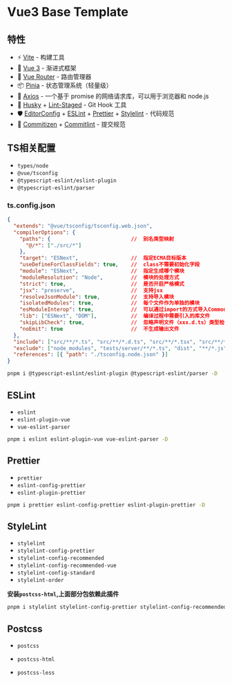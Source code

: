# Vue3 Base Template

## 特性

- ⚡️ [Vite](https://cn.vitejs.dev/) - 构建工具
- 🖖 [Vue 3](https://cn.vuejs.org/) - 渐进式框架
- 🚦  [Vue Router](https://router.vuejs.org/zh) - 路由管理器
- 📦 [Pinia](https://pinia.vuejs.org/zh) - 状态管理系统（轻量级）
- 🔗 [Axios](https://axios-http.com/zh/) - 一个基于 promise 的网络请求库，可以用于浏览器和 node.js
- 🧰 [Husky](https://typicode.github.io/husky/#/) + [Lint-Staged](https://github.com/okonet/lint-staged) - Git Hook 工具
- 🛡️ [EditorConfig](http://editorconfig.org/) + [ESLint](http://eslint.cn/) + [Prettier](https://prettier.cn/) + [Stylelint](https://stylelint.cn/) - 代码规范
- 🔨 [Commitizen](https://cz-git.qbb.sh/zh) + [Commitlint](https://commitlint.js.org/) - 提交规范

## TS相关配置

- `types/node`
- `@vue/tsconfig`
- `@typescript-eslint/eslint-plugin`
- `@typescript-eslint/parser`

### ts.config.json

```json
{
  "extends": "@vue/tsconfig/tsconfig.web.json",
  "compilerOptions": {
    "paths": { 							//	别名类型映射
      "@/*": ["./src/*"]
    },
    "target": "ESNext",					//  指定ECMA目标版本
    "useDefineForClassFields": true,	//  class不需要初始化字段
    "module": "ESNext",					//  指定生成哪个模块
    "moduleResolution": "Node",			//  模块的处理方式
    "strict": true,						// 	是否开启严格模式
    "jsx": "preserve",					//	支持jsx
    "resolveJsonModule": true,			// 	支持导入模块
    "isolatedModules": true,			//	每个文件作为单独的模块
    "esModuleInterop": true,			//	可以通过import的方式导入CommonJS模块
    "lib": ["ESNext", "DOM"],			//	编译过程中需要引入的库文件
    "skipLibCheck": true,				//	忽略声明文件（xxx.d.ts）类型检查
    "noEmit": true						//	不生成输出文件
  }, 
  "include": ["src/**/*.ts", "src/**/*.d.ts", "src/**/*.tsx", "src/**/*.vue"],
  "exclude": ["node_modules", "tests/server/**/*.ts", "dist", "**/*.js"],
  "references": [{ "path": "./tsconfig.node.json" }]
}
```

```bash
pnpm i @typescript-eslint/eslint-plugin @typescript-eslint/parser -D
```

## ESLint

- `eslint`
- `eslint-plugin-vue`
- `vue-eslint-parser`

```bash
pnpm i eslint eslint-plugin-vue vue-eslint-parser -D
```

## Prettier

- `prettier`
- `eslint-config-prettier`
- `eslint-plugin-prettier`

```bash
pnpm i prettier eslint-config-prettier eslint-plugin-prettier -D
```

## StyleLint

- `stylelint`
- `stylelint-config-prettier`
- `stylelint-config-recommended`
- `stylelint-config-recommended-vue`
- `stylelint-config-standard`
- `stylelint-order`

**安装`postcss-html`,上面部分包依赖此插件**

```bash
pnpm i stylelint stylelint-config-prettier stylelint-config-recommended stylelint-config-recommended-vue stylelint-order -D
```

## Postcss

- `postcss`

- `postcss-html`

- `postcss-less`

  
